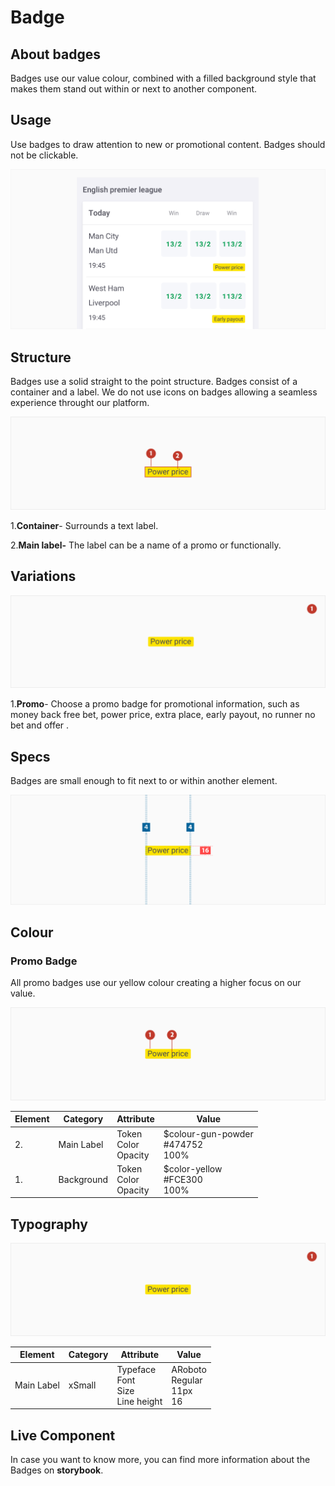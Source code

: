 # Badge



## About badges

Badges use our value colour, combined with a filled background style that makes them stand out within or next to another component.

## Usage 

Use badges to draw attention to new or promotional content. Badges should not be clickable. 

![badge-usage](./media/badge-usage.png)



## Structure

Badges use a solid straight to the point structure. Badges consist of a container and a label. We do not use icons on  badges allowing a seamless experience throught our platform.

![badge-usage](./media/badge-struture.png)



1.**Container**-  Surrounds a text label.

2.**Main label-** The label can be a name of a promo or functionally. 



## Variations

![badge-usage](./media/badge-variation.png)



1.**Promo**- Choose a promo badge for promotional information, such as money back free bet, power price, extra place, early payout, no runner no bet and offer .  



## Specs

Badges are small enough to fit next to or within another element.

![badge-usage](./media/badge-specs.png)



## Colour

### Promo Badge

All promo badges use our yellow colour creating a higher focus on our value.

![badge-colour](./media/badge-colour.png)

| Element | Category   | Attribute                     | Value                                           |
| ------- | ---------- | ----------------------------- | ----------------------------------------------- |
| 2.      | Main Label | Token<br />Color<br />Opacity | $colour-gun-powder<br />#474752<br />100%<br /> |
| 1.      | Background | Token<br />Color<br />Opacity | $color-yellow<br />#FCE300<br />100%            |



## Typography

![badge-colour](./media/badge-typography.png)

| Element    | Category | Attribute                                     | Value                                   |
| ---------- | -------- | --------------------------------------------- | --------------------------------------- |
| Main Label | xSmall   | Typeface<br />Font<br />Size<br />Line height | ARoboto <br />Regular<br />11px<br />16 |



## Live Component

In case you want to know more, you can find more information about the Badges on **storybook**.
